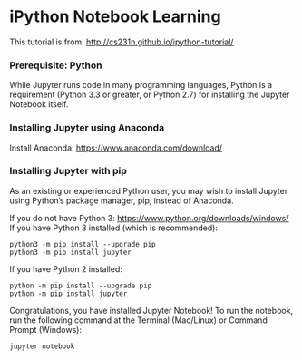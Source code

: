 # iPython Notebook Learning

This tutorial is from: http://cs231n.github.io/ipython-tutorial/

### Prerequisite: Python

While Jupyter runs code in many programming languages, Python is a requirement (Python 3.3 or greater, or Python 2.7) for installing the Jupyter Notebook itself.

### Installing Jupyter using Anaconda

Install Anaconda: https://www.anaconda.com/download/

### Installing Jupyter with pip

As an existing or experienced Python user, you may wish to install Jupyter using Python’s package manager, pip, instead of Anaconda.

If you do not have Python 3: https://www.python.org/downloads/windows/
If you have Python 3 installed (which is recommended):

```
python3 -m pip install --upgrade pip
python3 -m pip install jupyter
```

If you have Python 2 installed:

```
python -m pip install --upgrade pip
python -m pip install jupyter
```

Congratulations, you have installed Jupyter Notebook! To run the notebook, run the following command at the Terminal (Mac/Linux) or Command Prompt (Windows):

```
jupyter notebook
```
